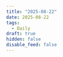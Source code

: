 ```yaml
---
title: "2025-08-22"
date: 2025-08-22
tags:
  - Daily
draft: true
hidden: false
disable_feed: false
---
```


